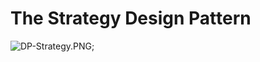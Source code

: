 # The Strategy Design Pattern

![DP-Strategy.PNG](DP-Strategy/src/main/java/images/DP-Strategy.PNG);

